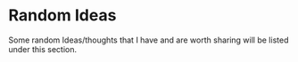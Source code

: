 # Random Ideas

Some random Ideas/thoughts that I have and are worth sharing will be listed under this section.



